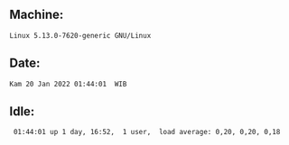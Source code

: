 ## Machine:
```
Linux 5.13.0-7620-generic GNU/Linux
```
## Date:
```
Kam 20 Jan 2022 01:44:01  WIB
```
## Idle:
```
 01:44:01 up 1 day, 16:52,  1 user,  load average: 0,20, 0,20, 0,18
```
